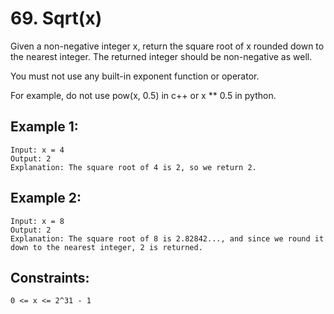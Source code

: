 # 69. Sqrt(x)
    
Given a non-negative integer x, return the square root of x rounded down to the nearest integer. The returned integer should be non-negative as well.

You must not use any built-in exponent function or operator.

For example, do not use pow(x, 0.5) in c++ or x ** 0.5 in python.

## Example 1:

    Input: x = 4
    Output: 2
    Explanation: The square root of 4 is 2, so we return 2.
## Example 2:

    Input: x = 8
    Output: 2
    Explanation: The square root of 8 is 2.82842..., and since we round it down to the nearest integer, 2 is returned.
## Constraints:

    0 <= x <= 2^31 - 1